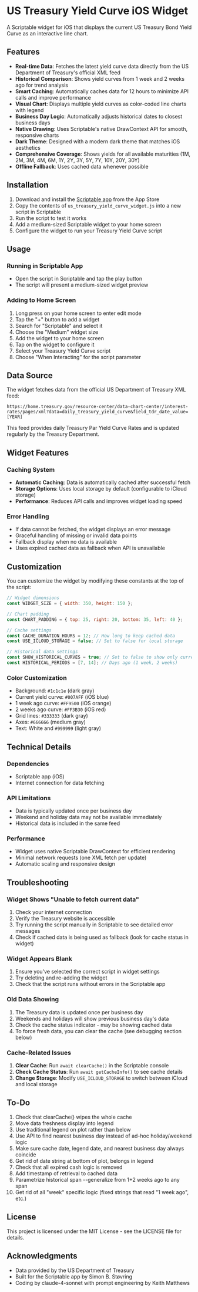# US Treasury Yield Curve iOS Widget

A Scriptable widget for iOS that displays the current US Treasury Bond Yield Curve as an interactive line chart.

## Features

- **Real-time Data**: Fetches the latest yield curve data directly from the US Department of Treasury's official XML feed
- **Historical Comparison**: Shows yield curves from 1 week and 2 weeks ago for trend analysis
- **Smart Caching**: Automatically caches data for 12 hours to minimize API calls and improve performance
- **Visual Chart**: Displays multiple yield curves as color-coded line charts with legend
- **Business Day Logic**: Automatically adjusts historical dates to closest business days
- **Native Drawing**: Uses Scriptable's native DrawContext API for smooth, responsive charts
- **Dark Theme**: Designed with a modern dark theme that matches iOS aesthetics
- **Comprehensive Coverage**: Shows yields for all available maturities (1M, 2M, 3M, 4M, 6M, 1Y, 2Y, 3Y, 5Y, 7Y, 10Y, 20Y, 30Y)
- **Offline Fallback**: Uses cached data whenever possible

## Installation

1. Download and install the [Scriptable app](https://scriptable.app) from the App Store
2. Copy the contents of `us_treasury_yield_curve_widget.js` into a new script in Scriptable
3. Run the script to test it works
4. Add a medium-sized Scriptable widget to your home screen
5. Configure the widget to run your Treasury Yield Curve script

## Usage

### Running in Scriptable App
- Open the script in Scriptable and tap the play button
- The script will present a medium-sized widget preview

### Adding to Home Screen
1. Long press on your home screen to enter edit mode
2. Tap the "+" button to add a widget
3. Search for "Scriptable" and select it
4. Choose the "Medium" widget size
5. Add the widget to your home screen
6. Tap on the widget to configure it
7. Select your Treasury Yield Curve script
8. Choose "When Interacting" for the script parameter

## Data Source

The widget fetches data from the official US Department of Treasury XML feed:
```
https://home.treasury.gov/resource-center/data-chart-center/interest-rates/pages/xml?data=daily_treasury_yield_curve&field_tdr_date_value=[YEAR]
```

This feed provides daily Treasury Par Yield Curve Rates and is updated regularly by the Treasury Department.

## Widget Features

### Caching System
- **Automatic Caching**: Data is automatically cached after successful fetch
- **Storage Options**: Uses local storage by default (configurable to iCloud storage)
- **Performance**: Reduces API calls and improves widget loading speed

### Error Handling
- If data cannot be fetched, the widget displays an error message
- Graceful handling of missing or invalid data points
- Fallback display when no data is available
- Uses expired cached data as fallback when API is unavailable

## Customization

You can customize the widget by modifying these constants at the top of the script:

```javascript
// Widget dimensions
const WIDGET_SIZE = { width: 350, height: 150 };

// Chart padding
const CHART_PADDING = { top: 25, right: 20, bottom: 35, left: 40 };

// Cache settings
const CACHE_DURATION_HOURS = 12; // How long to keep cached data
const USE_ICLOUD_STORAGE = false; // Set to false for local storage

// Historical data settings
const SHOW_HISTORICAL_CURVES = true; // Set to false to show only current data
const HISTORICAL_PERIODS = [7, 14]; // Days ago (1 week, 2 weeks)
```

### Color Customization
- Background: `#1c1c1e` (dark gray)
- Current yield curve: `#007AFF` (iOS blue)
- 1 week ago curve: `#FF9500` (iOS orange)
- 2 weeks ago curve: `#FF3B30` (iOS red)
- Grid lines: `#333333` (dark gray)
- Axes: `#666666` (medium gray)
- Text: White and `#999999` (light gray)

## Technical Details

### Dependencies
- Scriptable app (iOS)
- Internet connection for data fetching

### API Limitations
- Data is typically updated once per business day
- Weekend and holiday data may not be available immediately
- Historical data is included in the same feed

### Performance
- Widget uses native Scriptable DrawContext for efficient rendering
- Minimal network requests (one XML fetch per update)
- Automatic scaling and responsive design

## Troubleshooting

### Widget Shows "Unable to fetch current data"
1. Check your internet connection
2. Verify the Treasury website is accessible
3. Try running the script manually in Scriptable to see detailed error messages
4. Check if cached data is being used as fallback (look for cache status in widget)

### Widget Appears Blank
1. Ensure you've selected the correct script in widget settings
2. Try deleting and re-adding the widget
3. Check that the script runs without errors in the Scriptable app

### Old Data Showing
1. The Treasury data is updated once per business day
2. Weekends and holidays will show previous business day's data
3. Check the cache status indicator - may be showing cached data
4. To force fresh data, you can clear the cache (see debugging section below)

### Cache-Related Issues
1. **Clear Cache**: Run `await clearCache()` in the Scriptable console
2. **Check Cache Status**: Run `await getCacheInfo()` to see cache details
3. **Change Storage**: Modify `USE_ICLOUD_STORAGE` to switch between iCloud and local storage

## To-Do
1. Check that clearCache() wipes the whole cache
2. Move data freshness display into legend
3. Use traditional legend on plot rather than below
4. Use API to find nearest business day instead of ad-hoc holiday/weekend logic
5. Make sure cache date, legend date, and nearest business day always coincide
6. Get rid of date string at bottom of plot, belongs in legend
7. Check that all expired cash logic is removed
8. Add timestamp of retrieval to cached data
9. Parametrize historical span --generalize from 1+2 weeks ago to any span
10. Get rid of all "week" specific logic (fixed strings that read "1 week ago", etc.)

## License

This project is licensed under the MIT License - see the LICENSE file for details.

## Acknowledgments

- Data provided by the US Department of Treasury
- Built for the Scriptable app by Simon B. Støvring
- Coding by claude-4-sonnet with prompt engineering by Keith Matthews
